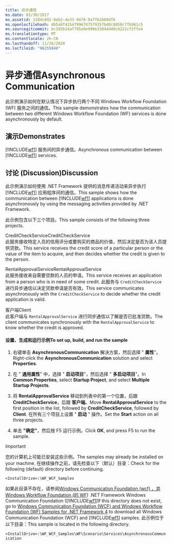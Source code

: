 ```yaml
---
title: 异步通信
ms.date: 03/30/2017
ms.assetid: 128dc092-9eb2-4e33-9470-9a7f62b60df6
ms.openlocfilehash: db5a8f415479967d7579357bd0c8058c7fb961c5
ms.sourcegitcommit: bc293b14af795e0e999e3304dd40c0222cf2ffe4
ms.translationtype: MT
ms.contentlocale: zh-CN
ms.lasthandoff: 11/26/2020
ms.locfileid: "96255840"
---
```

# <a name="asynchronous-communication"></a><span data-ttu-id="b0968-102">异步通信</span><span class="sxs-lookup"><span data-stu-id="b0968-102">Asynchronous Communication</span></span>

<span data-ttu-id="b0968-103">此示例演示如何在默认情况下异步执行两个不同 Windows Workflow Foundation (WF) 服务之间的通信。</span><span class="sxs-lookup"><span data-stu-id="b0968-103">This sample demonstrates how the communication between two different Windows Workflow Foundation (WF) services is done asynchronously by default.</span></span>  
  
## <a name="demonstrates"></a><span data-ttu-id="b0968-104">演示</span><span class="sxs-lookup"><span data-stu-id="b0968-104">Demonstrates</span></span>  

 <span data-ttu-id="b0968-105">[!INCLUDE[wf1](../../../../includes/wf1-md.md)] 服务间的异步通信。</span><span class="sxs-lookup"><span data-stu-id="b0968-105">Asynchronous communication between [!INCLUDE[wf1](../../../../includes/wf1-md.md)] services.</span></span>  
  
## <a name="discussion"></a><span data-ttu-id="b0968-106">讨论 (Discussion)</span><span class="sxs-lookup"><span data-stu-id="b0968-106">Discussion</span></span>  

 <span data-ttu-id="b0968-107">此示例演示如何使用 .NET Framework 提供的消息传递活动来异步执行 [!INCLUDE[wf1](../../../../includes/wf1-md.md)] 应用程序间的通信。</span><span class="sxs-lookup"><span data-stu-id="b0968-107">This sample shows how the communication between [!INCLUDE[wf1](../../../../includes/wf1-md.md)] applications is done asynchronously by using the messaging activities provided by .NET Framework.</span></span>  
  
 <span data-ttu-id="b0968-108">此示例包含以下三个项目。</span><span class="sxs-lookup"><span data-stu-id="b0968-108">This sample consists of the following three projects.</span></span>  
  
 <span data-ttu-id="b0968-109">CreditCheckService</span><span class="sxs-lookup"><span data-stu-id="b0968-109">CreditCheckService</span></span>  
 <span data-ttu-id="b0968-110">此服务接收特定人员的信用评分或要购买的商品的价值，然后决定是否为该人员提供贷款。</span><span class="sxs-lookup"><span data-stu-id="b0968-110">This service receives the credit score of a particular person or the value of the item to acquire, and then decides whether the credit is given to the person.</span></span>  
  
 <span data-ttu-id="b0968-111">RentalApprovalService</span><span class="sxs-lookup"><span data-stu-id="b0968-111">RentalApprovalService</span></span>  
 <span data-ttu-id="b0968-112">此服务接收来自需要贷款的人员的申请。</span><span class="sxs-lookup"><span data-stu-id="b0968-112">This service receives an application from a person who is in need of some credit.</span></span> <span data-ttu-id="b0968-113">此服务与 `CreditCheckService` 进行异步通信以决定贷款申请是否有效。</span><span class="sxs-lookup"><span data-stu-id="b0968-113">This service communicates asynchronously with the `CreditCheckService` to decide whether the credit application is valid.</span></span>  
  
 <span data-ttu-id="b0968-114">客户端</span><span class="sxs-lookup"><span data-stu-id="b0968-114">Client</span></span>  
 <span data-ttu-id="b0968-115">此客户端与 `RentalApprovalService` 进行同步通信以了解是否已批准贷款。</span><span class="sxs-lookup"><span data-stu-id="b0968-115">The client communicates synchronously with the `RentalApprovalService` to know whether the credit is approved.</span></span>  
  
#### <a name="to-set-up-build-and-run-the-sample"></a><span data-ttu-id="b0968-116">设置、生成和运行示例</span><span class="sxs-lookup"><span data-stu-id="b0968-116">To set up, build, and run the sample</span></span>  
  
1. <span data-ttu-id="b0968-117">右键单击 **AsynchronousCommunication** 解决方案，然后选择 " **属性**"。</span><span class="sxs-lookup"><span data-stu-id="b0968-117">Right-click the **AsynchronousCommunication** solution and select **Properties**.</span></span>  
  
2. <span data-ttu-id="b0968-118">在 " **通用属性**" 中，选择 " **启动项目**"，然后选择 " **多启动项目**"。</span><span class="sxs-lookup"><span data-stu-id="b0968-118">In **Common Properties**, select **Startup Project**, and select **Multiple Startup Projects**.</span></span>  
  
3. <span data-ttu-id="b0968-119">将 **RentalApprovalService** 移动到列表中的第一个位置，后跟 **CreditCheckService**，后跟 **客户端**。</span><span class="sxs-lookup"><span data-stu-id="b0968-119">Move **RentalApprovalService** to the first position in the list, followed by **CreditCheckService**, followed by **Client**.</span></span> <span data-ttu-id="b0968-120">在所有三个项目上设置 " **启动** " 操作。</span><span class="sxs-lookup"><span data-stu-id="b0968-120">Set the **Start** action on all three projects.</span></span>  
  
4. <span data-ttu-id="b0968-121">单击 **"确定"**，然后按 F5 运行示例。</span><span class="sxs-lookup"><span data-stu-id="b0968-121">Click **OK**, and press F5 to run the sample.</span></span>  
  
> [!IMPORTANT]
> <span data-ttu-id="b0968-122">您的计算机上可能已安装这些示例。</span><span class="sxs-lookup"><span data-stu-id="b0968-122">The samples may already be installed on your machine.</span></span> <span data-ttu-id="b0968-123">在继续操作之前，请先检查以下（默认）目录：</span><span class="sxs-lookup"><span data-stu-id="b0968-123">Check for the following (default) directory before continuing.</span></span>  
>
> `<InstallDrive>:\WF_WCF_Samples`  
>
> <span data-ttu-id="b0968-124">如果此目录不存在，请参阅[Windows Communication Foundation (wcf) ，并 Windows Workflow Foundation (的 WF](https://www.microsoft.com/download/details.aspx?id=21459)) .NET Framework Windows Communication Foundation ([!INCLUDE[wf1](../../../../includes/wf1-md.md)]</span><span class="sxs-lookup"><span data-stu-id="b0968-124">If this directory does not exist, go to [Windows Communication Foundation (WCF) and Windows Workflow Foundation (WF) Samples for .NET Framework 4](https://www.microsoft.com/download/details.aspx?id=21459) to download all Windows Communication Foundation (WCF) and [!INCLUDE[wf1](../../../../includes/wf1-md.md)] samples.</span></span> <span data-ttu-id="b0968-125">此示例位于以下目录：</span><span class="sxs-lookup"><span data-stu-id="b0968-125">This sample is located in the following directory.</span></span>  
>
> `<InstallDrive>:\WF_WCF_Samples\WF\Scenario\Services\AsynchronousCommunication`
